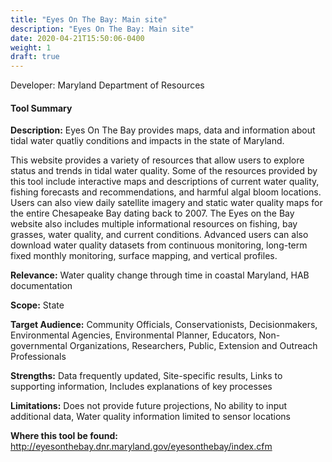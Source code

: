 ```yaml
---
title: "Eyes On The Bay: Main site"
description: "Eyes On The Bay: Main site"
date: 2020-04-21T15:50:06-0400
weight: 1
draft: true
---
```

Developer: Maryland Department of Resources

#### Tool Summary
**Description:** Eyes On The Bay provides maps, data and information about tidal water quatliy conditions and impacts in the state of Maryland. 

This website provides a variety of resources that allow users to explore status and trends in tidal water quality. Some of the resources provided by this tool include interactive maps and descriptions of current water quality, fishing forecasts and recommendations, and harmful algal bloom locations. Users can also view daily satellite imagery and static water quality maps for the entire Chesapeake Bay dating back to 2007. The Eyes on the Bay website also includes multiple informational resources on fishing, bay grasses, water quality, and current conditions. Advanced users can also download water quality datasets from continuous monitoring, long-term fixed monthly monitoring, surface mapping, and vertical profiles.

**Relevance:** Water quality change through time in coastal Maryland, HAB documentation

**Scope:** State

**Target Audience:** Community Officials, Conservationists, Decisionmakers, Environmental Agencies, Environmental Planner, Educators, Non-governmental Organizations, Researchers, Public, Extension and Outreach Professionals

**Strengths:** Data frequently updated, Site-specific results, Links to supporting information, Includes explanations of key processes

**Limitations:** Does not provide future projections, No ability to input additional data, Water quality information limited to sensor locations

**Where this tool be found:** http://eyesonthebay.dnr.maryland.gov/eyesonthebay/index.cfm
